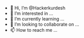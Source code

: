 - 👋 Hi, I’m @Hackerkurdesh
- 👀 I’m interested in ...
- 🌱 I’m currently learning ...
- 💞️ I’m looking to collaborate on ...
- 📫 How to reach me ...

<!---
Hackerkurdesh/Hackerkurdesh is a ✨ special ✨ repository because its `README.md` (this file) appears on your GitHub profile.
You can click the Preview link to take a look at your changes.
--->
